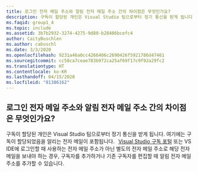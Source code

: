 ```yaml
---
title: 로그인 전자 메일 주소와 알림 전자 메일 주소 간의 차이점은 무엇인가요?
description: 구독이 할당된 개인은 Visual Studio 팀으로부터 정기 통신을 받게 됩니다. 여기에는...
ms.faqid: group1_4
ms.topic: include
ms.assetid: 3b7b2932-3274-4275-9d80-b28406bcefc4
author: CaityBuschlen
ms.author: cabuschl
ms.date: 3/3/2020
ms.openlocfilehash: 9231a46a0cc4266406c2690426f5921786d47461
ms.sourcegitcommit: cc58ca7ceae783b972ca25af69f17c9f92a29fc2
ms.translationtype: HT
ms.contentlocale: ko-KR
ms.lasthandoff: 04/15/2020
ms.locfileid: "81386162"
---
```

## <a name="what-is-the-difference-between-a-sign-in-email-address-and-a-notification-email-address"></a>로그인 전자 메일 주소와 알림 전자 메일 주소 간의 차이점은 무엇인가요?

구독이 할당된 개인은 Visual Studio 팀으로부터 정기 통신을 받게 됩니다. 여기에는 구독이 할당되었음을 알리는 전자 메일이 포함됩니다.   [Visual Studio 구독 포털](https://my.visualstudio.com/) 또는 VS IDE에 로그인할 때 사용하는 전자 메일 주소가 아닌 별도의 전자 메일 주소로 해당 전자 메일을 보내야 하는 경우, 구독자를 추가하거나 기존 구독자를 편집할 때 알림 전자 메일 주소를 추가할 수 있습니다.
